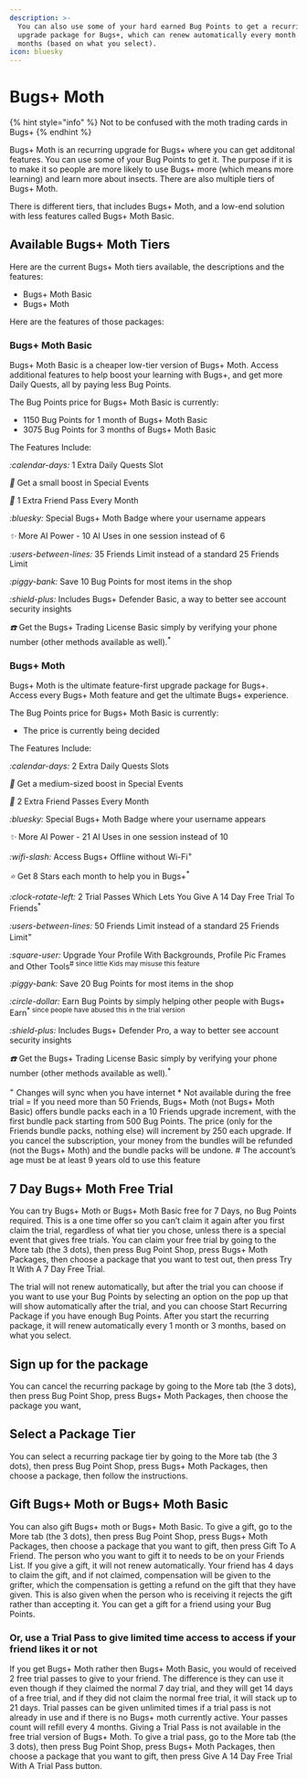 ```yaml
---
description: >-
  You can also use some of your hard earned Bug Points to get a recurring
  upgrade package for Bugs+, which can renew automatically every month or 3
  months (based on what you select).
icon: bluesky
---
```


# Bugs+ Moth

{% hint style="info" %}
Not to be confused with the moth trading cards in Bugs+
{% endhint %}

Bugs+ Moth is an recurring upgrade for Bugs+ where you can get additonal features. You can use some of your Bug Points to get it. The purpose if it is to make it so people are more likely to use Bugs+ more (which means more learning) and learn more about insects. There are also multiple tiers of Bugs+ Moth.

There is different tiers, that includes Bugs+ Moth, and a low-end solution with less features called Bugs+ Moth Basic.

## Available Bugs+ Moth Tiers

Here are the current Bugs+ Moth tiers available, the descriptions and the features:

* Bugs+ Moth Basic
* Bugs+ Moth

Here are the features of those packages:

### Bugs+ Moth Basic

Bugs+ Moth Basic is a cheaper low-tier version of Bugs+ Moth. Access additional features to help boost your learning with Bugs+, and get more Daily Quests, all by paying less Bug Points.

The Bug Points price for Bugs+ Moth Basic is currently:

* 1150 Bug Points for 1 month of Bugs+ Moth Basic
* 3075 Bug Points for 3 months of Bugs+ Moth Basic

The Features Include:

<i class="fa-calendar-days">:calendar-days:</i> 1 Extra Daily Quests Slot

<i class="fa-gem">:gem:</i> Get a small boost in Special Events

<i class="fa-ticket">:ticket:</i> 1 Extra Friend Pass Every Month

<i class="fa-bluesky">:bluesky:</i> Special Bugs+ Moth Badge where your username appears

<i class="fa-sparkles">:sparkles:</i> More AI Power - 10 AI Uses in one session instead of 6

<i class="fa-users-between-lines">:users-between-lines:</i> 35 Friends Limit instead of a standard 25 Friends Limit

<i class="fa-piggy-bank">:piggy-bank:</i> Save 10 Bug Points for most items in the shop

<i class="fa-shield-plus">:shield-plus:</i> Includes Bugs+ Defender Basic, a way to better see account security insights

<i class="fa-phone">:phone:</i> Get the Bugs+ Trading License Basic simply by verifying your phone number (other methods available as well).<sup>\*</sup>

### Bugs+ Moth

Bugs+ Moth is the ultimate feature-first upgrade package for Bugs+. Access every Bugs+ Moth feature and get the ultimate Bugs+ experience.

The Bug Points price for Bugs+ Moth Basic is currently:

* The price is currently being decided

The Features Include:

<i class="fa-calendar-days">:calendar-days:</i> 2 Extra Daily Quests Slots

<i class="fa-gem">:gem:</i> Get a medium-sized boost in Special Events

<i class="fa-ticket">:ticket:</i> 2 Extra Friend Passes Every Month

<i class="fa-bluesky">:bluesky:</i> Special Bugs+ Moth Badge where your username appears

<i class="fa-sparkles">:sparkles:</i> More AI Power - 21 AI Uses in one session instead of 10

<i class="fa-wifi-slash">:wifi-slash:</i> Access Bugs+ Offline without Wi-Fi<sup>+</sup>

<i class="fa-star">:star:</i> Get 8 Stars each month to help you in Bugs+<sup>\*</sup>

<i class="fa-clock-rotate-left">:clock-rotate-left:</i> 2 Trial Passes Which Lets You Give A 14 Day Free Trial To Friends<sup>\*</sup>

<i class="fa-users-between-lines">:users-between-lines:</i> 50 Friends Limit instead of a standard 25 Friends Limit<sup>=</sup>

<i class="fa-square-user">:square-user:</i> Upgrade Your Profile With Backgrounds, Profile Pic Frames and Other Tools<sup># since little Kids may misuse this feature</sup>

<i class="fa-piggy-bank">:piggy-bank:</i> Save 20 Bug Points for most items in the shop

<i class="fa-circle-dollar">:circle-dollar:</i> Earn Bug Points by simply helping other people with Bugs+ Earn<sup>\* since people have abused this in the trial version</sup>

<i class="fa-shield-plus">:shield-plus:</i> Includes Bugs+ Defender Pro, a way to better see account security insights

<i class="fa-phone">:phone:</i> Get the Bugs+ Trading License Basic simply by verifying your phone number (other methods available as well).<sup>\*</sup>

<sup>+</sup> Changes will sync when you have internet \* Not available during the free trial = If you need more than 50 Friends, Bugs+ Moth (not Bugs+ Moth Basic) offers bundle packs each in a 10 Friends upgrade increment, with the first bundle pack starting from 500 Bug Points. The price (only for the Friends bundle packs, nothing else) will increment by 250 each upgrade. If you cancel the subscription, your money from the bundles will be refunded (not the Bugs+ Moth) and the bundle packs will be undone. # The account’s age must be at least 9 years old to use this feature

## 7 Day Bugs+ Moth Free Trial

You can try Bugs+ Moth or Bugs+ Moth Basic free for 7 Days, no Bug Points required. This is a one time offer so you can’t claim it again after you first claim the trial, regardless of what tier you chose, unless there is a special event that gives free trials. You can claim your free trial by going to the More tab (the 3 dots), then press Bug Point Shop, press Bugs+ Moth Packages, then choose a package that you want to test out, then press Try It With A 7 Day Free Trial.

The trial will not renew automatically, but after the trial you can choose if you want to use your Bug Points by selecting an option on the pop up that will show automatically after the trial, and you can choose Start Recurring Package if you have enough Bug Points. After you start the recurring package, it will renew automatically every 1 month or 3 months, based on what you select.

## Sign up for the package

You can cancel the recurring package by going to the More tab (the 3 dots), then press Bug Point Shop, press Bugs+ Moth Packages, then choose the package you want,&#x20;

## Select a Package Tier

You can select a recurring package tier by going to the More tab (the 3 dots), then press Bug Point Shop, press Bugs+ Moth Packages, then choose a package, then follow the instructions.

## Gift Bugs+ Moth or Bugs+ Moth Basic

You can also gift Bugs+ moth or Bugs+ Moth Basic. To give a gift, go to the More tab (the 3 dots), then press Bug Point Shop, press Bugs+ Moth Packages, then choose a package that you want to gift, then press Gift To A Friend. The person who you want to gift it to needs to be on your Friends List. If you give a gift, it will not renew automatically. Your friend has 4 days to claim the gift, and if not claimed,  compensation will be given to the grifter, which the compensation is getting a refund on the gift that they have given. This is also given when the person who is receiving it rejects the gift rather than accepting it. You can get a gift for a friend using your Bug Points.

### Or, use a Trial Pass to give limited time access to access if your friend likes it or not <a href="#trial-pass" id="trial-pass"></a>

If you get Bugs+ Moth rather then Bugs+ Moth Basic, you would of received 2 free trial passes to give to your friend. The difference is they can use it even though if they claimed the normal 7 day trial, and they will get 14 days of a free trial, and if they did not claim the normal free trial, it will stack up to 21 days. Trial passes can be given unlimited times if a trial pass is not already in use and if there is no Bugs+ moth currently active. Your passes count will refill every 4 months. Giving a Trial Pass is not available in the free trial version of Bugs+ Moth. To give a trial pass, go to the More tab (the 3 dots), then press Bug Point Shop, press Bugs+ Moth Packages, then choose a package that you want to gift, then press Give A 14 Day Free Trial With A Trial Pass button.
